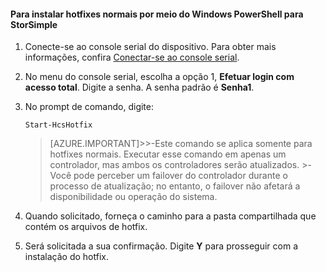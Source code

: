 
#### Para instalar hotfixes normais por meio do Windows PowerShell para StorSimple

1. Conecte-se ao console serial do dispositivo. Para obter mais informações, confira [Conectar-se ao console serial](#connect-to-the-serial-console).

2. No menu do console serial, escolha a opção 1, **Efetuar login com acesso total**. Digite a senha. A senha padrão é **Senha1**.

3. No prompt de comando, digite:

     `Start-HcsHotfix` <br/>

     >[AZURE.IMPORTANT]>>-Este comando se aplica somente para hotfixes normais. Executar esse comando em apenas um controlador, mas ambos os controladores serão atualizados. >-Você pode perceber um failover do controlador durante o processo de atualização; no entanto, o failover não afetará a disponibilidade ou operação do sistema.

4. Quando solicitado, forneça o caminho para a pasta compartilhada que contém os arquivos de hotfix.

5. Será solicitada a sua confirmação. Digite **Y** para prosseguir com a instalação do hotfix.

<!---HONumber=62-->